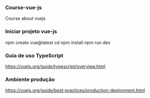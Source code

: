 ### Course-vue-js
Course about vuejs

###  Iniciar projeto vue-js
npm create vue@latest <my-project-vue>
cd <my-project-vue>
npm install
npm run dev

### Guia de uso TypeScript
https://vuejs.org/guide/typescript/overview.html

### Ambiente produção
https://vuejs.org/guide/best-practices/production-deployment.html